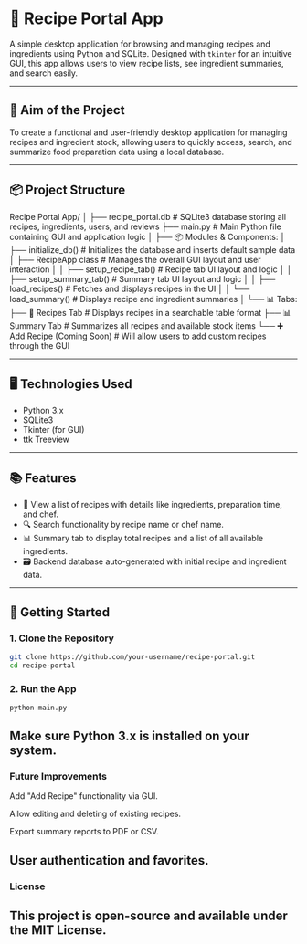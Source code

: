 # 🥘 Recipe Portal App

A simple desktop application for browsing and managing recipes and ingredients using Python and SQLite. Designed with `tkinter` for an intuitive GUI, this app allows users to view recipe lists, see ingredient summaries, and search easily.

---

## 🎯 Aim of the Project

To create a functional and user-friendly desktop application for managing recipes and ingredient stock, allowing users to quickly access, search, and summarize food preparation data using a local database.

---

## 📦 Project Structure
Recipe Portal App/
│
├── recipe_portal.db          # SQLite3 database storing all recipes, ingredients, users, and reviews
├── main.py                   # Main Python file containing GUI and application logic
│
├── 📦 Modules & Components:
│   ├── initialize_db()       # Initializes the database and inserts default sample data
│   ├── RecipeApp class       # Manages the overall GUI layout and user interaction
│   │   ├── setup_recipe_tab()  # Recipe tab UI layout and logic
│   │   ├── setup_summary_tab() # Summary tab UI layout and logic
│   │   ├── load_recipes()      # Fetches and displays recipes in the UI
│   │   └── load_summary()      # Displays recipe and ingredient summaries
│
└── 📊 Tabs:
    ├── 🍲 Recipes Tab         # Displays recipes in a searchable table format
    ├── 📊 Summary Tab         # Summarizes all recipes and available stock items
    └── ➕ Add Recipe (Coming Soon) # Will allow users to add custom recipes through the GUI


---

## 🖥️ Technologies Used

- Python 3.x
- SQLite3
- Tkinter (for GUI)
- ttk Treeview

---

## 📚 Features

- 🧾 View a list of recipes with details like ingredients, preparation time, and chef.
- 🔍 Search functionality by recipe name or chef name.
- 📊 Summary tab to display total recipes and a list of all available ingredients.
- 🗃️ Backend database auto-generated with initial recipe and ingredient data.


---

## 🚀 Getting Started

### 1. Clone the Repository

```bash
git clone https://github.com/your-username/recipe-portal.git
cd recipe-portal
```
### 2. Run the App
```bash
python main.py
```
Make sure Python 3.x is installed on your system.
 ---

### Future Improvements
Add "Add Recipe" functionality via GUI.

Allow editing and deleting of existing recipes.

Export summary reports to PDF or CSV.

User authentication and favorites.
---

### License
This project is open-source and available under the MIT License.
---
